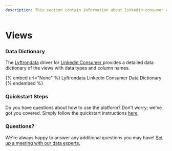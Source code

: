```yaml
---
description: This section contain information about linkedin-consumer connector views information
---
```


# Views

### Data Dictionary

The [Lyftrondata](https://www.lyftrondata.com/) driver for [Linkedin Consumer](None/)[ ](https://www.lyftrondata.com/integration/linkedin-consumer/)provides a detailed data dictionary of the views with data types and column names.

{% embed url="None" %}
Lyftrondata Linkedin Consumer Data Dictionary
{% endembed %}

### Quickstart Steps

Do you have questions about how to use the platform? Don't worry; we've got you covered. Simply follow the quickstart instructions [here](../README.md).

### Questions? <a href="#questions" id="questions"></a>

We're always happy to answer any additional questions you may have! [Set up a meeting with our data experts.](https://www.lyftrondata.com/book-a-meeting/)


